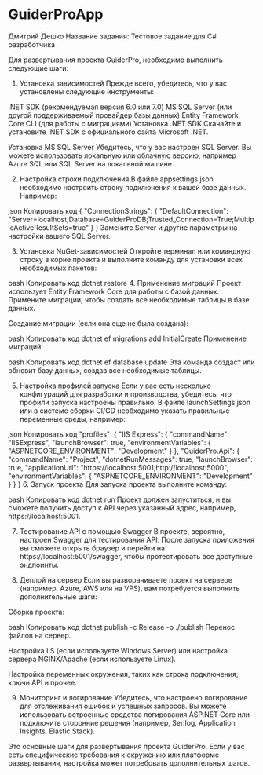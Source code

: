 # GuiderProApp
Дмитрий Дешко
Название задания: Тестовое задание для С# разработчика

Для развертывания проекта GuiderPro, необходимо выполнить следующие шаги:

1. Установка зависимостей
Прежде всего, убедитесь, что у вас установлены следующие инструменты:

.NET SDK (рекомендуемая версия 6.0 или 7.0)
MS SQL Server (или другой поддерживаемый провайдер базы данных)
Entity Framework Core CLI (для работы с миграциями)
Установка .NET SDK
Скачайте и установите .NET SDK с официального сайта Microsoft .NET.

Установка MS SQL Server
Убедитесь, что у вас настроен SQL Server. Вы можете использовать локальную или облачную версию, например Azure SQL или SQL Server на локальной машине.

2. Настройка строки подключения
В файле appsettings.json необходимо настроить строку подключения к вашей базе данных. Например:

json
Копировать код
{
  "ConnectionStrings": {
    "DefaultConnection": "Server=localhost;Database=GuiderProDB;Trusted_Connection=True;MultipleActiveResultSets=true"
  }
}
Замените Server и другие параметры на настройки вашего SQL Server.

3. Установка NuGet-зависимостей
Откройте терминал или командную строку в корне проекта и выполните команду для установки всех необходимых пакетов:

bash
Копировать код
dotnet restore
4. Применение миграций
Проект использует Entity Framework Core для работы с базой данных. Примените миграции, чтобы создать все необходимые таблицы в базе данных.

Создание миграции (если она еще не была создана):

bash
Копировать код
dotnet ef migrations add InitialCreate
Применение миграций:

bash
Копировать код
dotnet ef database update
Эта команда создаст или обновит базу данных, создав все необходимые таблицы.

5. Настройка профилей запуска
Если у вас есть несколько конфигураций для разработки и производства, убедитесь, что профили запуска настроены правильно. В файле launchSettings.json или в системе сборки CI/CD необходимо указать правильные переменные среды, например:

json
Копировать код
"profiles": {
  "IIS Express": {
    "commandName": "IISExpress",
    "launchBrowser": true,
    "environmentVariables": {
      "ASPNETCORE_ENVIRONMENT": "Development"
    }
  },
  "GuiderPro.Api": {
    "commandName": "Project",
    "dotnetRunMessages": true,
    "launchBrowser": true,
    "applicationUrl": "https://localhost:5001;http://localhost:5000",
    "environmentVariables": {
      "ASPNETCORE_ENVIRONMENT": "Development"
    }
  }
}
6. Запуск проекта
Для запуска проекта выполните команду:

bash
Копировать код
dotnet run
Проект должен запуститься, и вы сможете получить доступ к API через указанный адрес, например, https://localhost:5001.

7. Тестирование API с помощью Swagger
В проекте, вероятно, настроен Swagger для тестирования API. После запуска приложения вы сможете открыть браузер и перейти на https://localhost:5001/swagger, чтобы протестировать все доступные эндпоинты.

8. Деплой на сервер
Если вы разворачиваете проект на сервере (например, Azure, AWS или на VPS), вам потребуется выполнить дополнительные шаги:

Сборка проекта:

bash
Копировать код
dotnet publish -c Release -o ./publish
Перенос файлов на сервер.

Настройка IIS (если используете Windows Server) или настройка сервера NGINX/Apache (если используете Linux).

Настройка переменных окружения, таких как строка подключения, ключи API и прочее.

9. Мониторинг и логирование
Убедитесь, что настроено логирование для отслеживания ошибок и успешных запросов. Вы можете использовать встроенные средства логирования ASP.NET Core или подключить сторонние решения (например, Serilog, Application Insights, Elastic Stack).

Это основные шаги для развертывания проекта GuiderPro. Если у вас есть специфические требования к окружению или платформе развертывания, настройка может потребовать дополнительных шагов.

